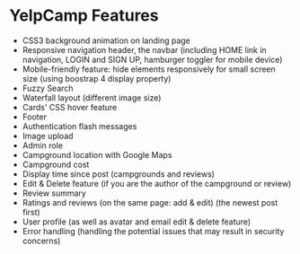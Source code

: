 # YelpCamp Features
* CSS3 background animation on landing page
* Responsive navigation header, the navbar (including HOME link in navigation, LOGIN and SIGN UP, hamburger toggler for mobile device)
* Mobile-friendly feature: hide elements responsively for small screen size (using boostrap 4 display property)
* Fuzzy Search 
* Waterfall layout (different image size)
* Cards' CSS hover feature
* Footer
* Authentication flash messages
* Image upload
* Admin role
* Campground location with Google Maps
* Campground cost 
* Display time since post (campgrounds and reviews) 
* Edit & Delete feature (if you are the author of the campground or review)
* Review summary
* Ratings and reviews (on the same page: add & edit) (the newest post first)
* User profile (as well as avatar and email edit & delete feature) 
* Error handling (handling the potential issues that may result in security concerns)
